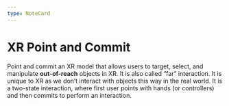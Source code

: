 ```yaml
---
type: NoteCard
---
```


# XR Point and Commit
Point and commit an XR model that allows users to target, select, and manipulate **out-of-reach** objects in XR. It is also called “far” interaction. It is unique to XR as we don’t interact with objects this way in the real world. It is a two-state interaction, where first user points with hands (or controllers) and then commits to perform an interaction.